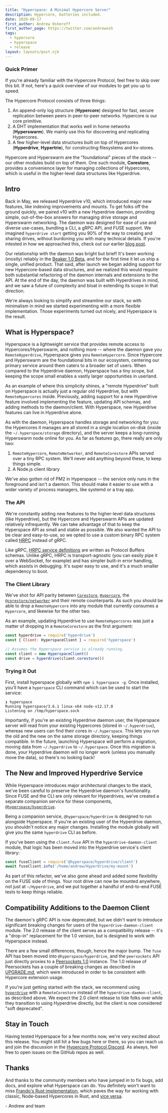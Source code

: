 ```yaml
---
title: "Hyperspace: A Minimal Hypercore Server"
description: Hypercore, batteries included.
date: 2020-09-17
first_author: Andrew Osheroff
first_author_page: https://twitter.com/andrewosh
tags:
  - hypercore
  - hyperspace
  - release
layout: layouts/post.njk
---
```

### Quick Primer

If you're already familiar with the Hypercore Protocol, feel free to skip over this bit. If not, here's a quick overview of our modules to get you up to speed.

The Hypercore Protocol consists of three things:
1. An append-only log structure (__Hypercore__) designed for fast, secure replication between peers in peer-to-peer networks. Hypercore is our core primitive.
2. A DHT implementation that works well in home networks (__Hyperswarm__). We mainly use this for discovering and replicating Hypercores.
3. A few higher-level data structures built on top of Hypercores (__Hyperdrive__, __Hypertrie__), for constructing filesystems and kv-stores.

Hypercore and Hyperswarm are the "foundational" pieces of the stack -- our other modules build on top of them. One such module, __Corestore__, provides a convenience layer for managing collections of Hypercores, which is useful in the higher-level data structures like Hyperdrive.

## Intro

Back in May, we released Hyperdrive v10, which introduced major new features, like indexing improvements and mounts. To get folks off the ground quickly, we paired v10 with a new Hyperdrive daemon, providing simple, out-of-the-box answers for managing drive storage and Hyperswarm networking. The daemon was designed for ease of use and diverse use-cases, bundling a CLI, a gRPC API, and FUSE support. We imagined `hyperdrive start` getting you 90% of the way to creating and sharing drives, without burdoning you with many technical details. If you're intested in how we approached this, check out our earlier [blog post](https://blog.hypercore-protocol.org/posts/announcing-hyperdrive-10/).

Our relationship with the daemon was bright but brief! It's been working (mostly) reliably in the [Beaker 1.0 Beta](https://beakerbrowser.com), and for the first time it let us ship a single, unified product. That said, after launch we began adding support for new Hypercore-based data structures, and we realized this would require both substantial refactoring of the daemon internals and extensions to the API. At the end of the day, the daemon was built with Hyperdrives in mind, and we saw a future of complexity and bloat in extending its scope in that direction.

We're always looking to simplify and streamline our stack, so with minimalism in mind we started experimenting with a more flexible implementation. Those experiments turned out nicely, and Hyperspace is the result.

## What is Hyperspace?

Hyperspace is a lightweight service that provides remote access to Hypercores/Hyperswarm, and nothing more -- where the daemon gave you `RemoteHyperdrive`, Hyperspace gives you `RemoteHypercore`. Since Hypercore and Hyperswarm are the foundational bits in our ecosystem, centering our primary service around them caters to a broader set of users. When compared to the Hyperdrive daemon, Hyperspace has a tiny scope, but keeping the scope small enables a vastly larger opportunities in userland.

As an example of where this simplicity shines, a "remote Hyperdrive" built on Hyperspace is actually just a regular old Hyperdrive, but with `RemoteHypercores` inside. Previously, adding support for a new Hyperdrive feature involved implementing the feature, updating API schemas, and adding methods to the daemon/client. With Hyperspace, new Hyperdrive features can live in Hyperdrive alone.

As with the daemon, Hyperspace handles storage and networking for you: the Hypercores it manages are all stored in a single location on-disk (inside the `~/.hyperspace/storage` directory), and the server keeps a long-running Hyperswarm node online for you. As far as features go, there really are only two:
1. `RemoteHypercore`, `RemoteNetworker`, and `RemoteCorestore` APIs served over a tiny RPC system. We'll never add anything beyond these, to keep things simple.
2. A Node.js client library

We've also gotten rid of PM2 in Hyperspace -- the service only runs in the foreground and isn't a daemon. This should make it easier to use with a wider variety of process managers, like systemd or a tray app.


### The API

We're constantly adding new features to the higher-level data structures (like Hyperdrive), but the Hypercore and Hyperswarm APIs are updated relatively infrequently. We can take advantage of that to keep the Hyperspace API as small and stable as possible. We also wanted the API to be clear and easy-to-use, so we opted to use a custom binary RPC system called [HRPC](https://github.com/mafintosh/hrpc) instead of gRPC.

Like gRPC, [HRPC service definitions](https://github.com/hypercore-protocol/hyperspace-rpc/blob/master/schema.proto) are written as Protocol Buffers schemas. Unlike gRPC, HRPC is transport-agnostic (you can easily pipe it over a WebSocket, for example) and has simpler built-in error handling, which assists in debugging. It's super easy to use, and it's a much smaller dependency to boot.

### The Client Library

We've shot for API parity between [`Corestore`](https://github.com/andrewosh/corestore), [`Hypercore`](https://github.com/hypercore-protocol/hypercore), the [`@corestore/networker`](https://github.com/andrewosh/corestore-networker) and their remote counterparts. As such you should be able to drop a `RemoteHypercore` into any module that currently consumes a `Hypercore`, and likewise for the other two.

As an example, updating Hyperdrive to use `RemoteHypercores` was just a matter of dropping in a `RemoteCorestore` as the first argument:
```javascript
const hyperdrive = require('hyperdrive')
const { Client: HyperspaceClient } = require('hyperspace')

// Assumes the Hyperspace service is already running.
const client = new HyperspaceClient()
const drive = hyperdrive(client.corestore())
```

### Trying it Out

First, install hyperspace globally with `npm i hyperspace -g`. Once installed, you'll have a `hyperspace` CLI command which can be used to start the service:
```
❯ hyperspace
Running hyperspace/3.6.1 linux-x64 node-v12.17.0
Listening on /tmp/hyperspace.sock
```

Importantly, if you're an existing Hyperdrive daemon user, the Hyperspace server will read from your existing Hypercores (stored in `~/.hyperdrive`), whereas new users can find their cores in `~/.hyperspace`. This lets you run the old and the new on the same storage directory, keeping things compatible. In the future, launching Hyperspace will perform a migration, moving data from `~/.hyperdrive` to `~/.hyperspace`. Once this migration is done, your Hyperdrive daemon will no longer work (unless you manually move the data), so there's no looking back!

## The New and Improved Hyperdrive Service

While Hyperspace introduces major architectural changes to the stack, we've been careful to preserve the Hyperdrive daemon's functionality. Since FUSE and the CLI are only relevant for Hyperdrives, we've created a separate companion service for these components, [`@hyperspace/hyperdrive`](https://github.com/hyperspace-org/hyperdrive-service).

Being a companion service, `@hyperspace/hyperdrive` is designed to run alongside Hyperspace. If you're an existing user of the Hyperdrive daemon, you shouldn't notice any major changes. Installing the module globally will give you the same `hyperdrive` CLI as before.

If you've been using the `client.fuse` API in the `hyperdrive-daemon-client` module, that logic has been moved into the Hyperdrive service's client library:
```javascript
const fuseClient = require('@hyperspace/hyperdrive/client')
await fuseClient.info('/home/andrew/Hyperdrive/my-mount')
```

As part of this refactor, we've also gone ahead and added some flexibility on the FUSE side of things. Your root drive can now be mounted anywhere, not just at `~/Hyperdrive`, and we put together a handful of end-to-end FUSE tests to keep things reliable.

## Compatibility Additions to the Daemon Client

The daemon's gRPC API is now deprecated, but we didn't want to introduce significant breaking changes for users of the `hyperdrive-daemon-client` module. The 2.0 release of the client serves as a compatibility release -- it's a "drop-in" replacement for the 1.0 version, but is designed to work with Hyperspace instead.

There are a few small differences, though, hence the major bump. The `fuse` API has been moved into `@hyperspace/hyperdrive`, and the `peersockets` API just directly proxies to a [Peersockets 1.0](https://github.com/andrewosh/peersockets) instance. The 1.0 release of Peersockets has a couple of breaking changes as described in [UPGRADE.md](https://github.com/andrewosh/peersockets/blob/master/UPGRADE.md), which were introduced in order to be consistent with Hypercore extension usage.

If you're just getting started with the stack, we recommend using [`hyperdrive`](https://github.com/hypercore-protocol/hyperdrive) with a `RemoteCorestore` instead of the `hyperdrive-daemon-client`, as described above. We expect the 2.0 client release to tide folks over while they transition to using Hyperdrive directly, but the client is now considered "soft deprecated".

## Stay in Touch

Having tested Hyperspace for a few months now, we're very excited about this release. You might still hit a few bugs here or there, so you can reach us and join the discussion in the [Hypercore Protocol Discord](https://chat.hypercore-protocol.org). As always, feel free to open issues on the GitHub repos as well.

## Thanks

And thanks to the community members who have jumped in to fix bugs, add docs, and explore what Hyperspace can do. You definitely won't want to miss [Frando's Rust implementation](https://github.com/frando/hyperspace-rs), which paves the way for working with classic, Node-based Hypercores in Rust, and [vice versa](https://github.com/datrs).

\- Andrew and team
